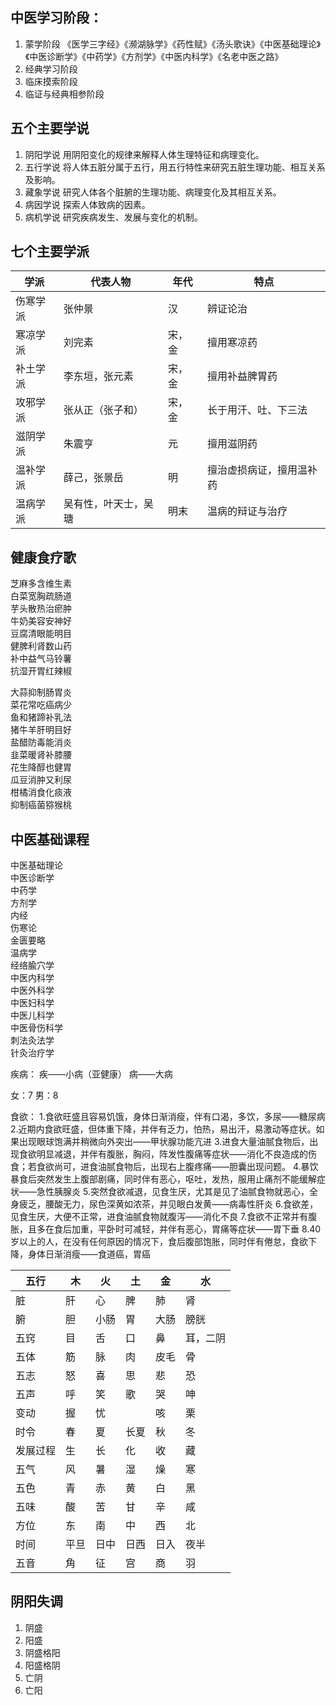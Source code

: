 ## 中医学习阶段：
1. 蒙学阶段
《医学三字经》《濒湖脉学》《药性赋》《汤头歌诀》《中医基础理论》《中医诊断学》《中药学》《方剂学》《中医内科学》《名老中医之路》
2. 经典学习阶段
3. 临床摸索阶段
4. 临证与经典相参阶段

## 五个主要学说
1. 阴阳学说
用阴阳变化的规律来解释人体生理特征和病理变化。
2. 五行学说
将人体五脏分属于五行，用五行特性来研究五脏生理功能、相互关系及影响。
3. 藏象学说
研究人体各个脏腑的生理功能、病理变化及其相互关系。
4. 病因学说
探索人体致病的因素。
5. 病机学说
研究疾病发生、发展与变化的机制。

## 七个主要学派

| 学派     | 代表人物             | 年代   | 特点                     |
|----------|----------------------|--------|--------------------------|
| 伤寒学派 | 张仲景               | 汉     | 辨证论治                 |
| 寒凉学派 | 刘完素               | 宋，金 | 擅用寒凉药               |
| 补土学派 | 李东垣，张元素       | 宋，金 | 擅用补益脾胃药           |
| 攻邪学派 | 张从正（张子和）     | 宋，金 | 长于用汗、吐、下三法     |
| 滋阴学派 | 朱震亨               | 元     | 擅用滋阴药               |
| 温补学派 | 薛己，张景岳         | 明     | 擅治虚损病证，擅用温补药 |
| 温病学派 | 吴有性，叶天士，吴瑭 | 明末   | 温病的辩证与治疗         |

## 健康食疗歌
芝麻多含维生素  
白菜宽胸疏肠道  
芋头散热治瘀肿  
牛奶美容安神好  
豆腐清眼能明目  
健脾利肾数山药  
补中益气马铃薯  
抗湿开胃红辣椒  

大蒜抑制肠胃炎  
菜花常吃癌病少  
鱼和猪蹄补乳法  
猪牛羊肝明目好  
盐醋防毒能消炎  
韭菜暖肾补膝腰  
花生降醇也健胃  
瓜豆消肿又利尿  
柑橘消食化痰液  
抑制癌菌猕猴桃

## 中医基础课程
中医基础理论  
中医诊断学  
中药学  
方剂学  
内经  
伤寒论  
金匮要略  
温病学  
经络腧穴学  
中医内科学  
中医外科学  
中医妇科学  
中医儿科学  
中医骨伤科学  
刺法灸法学  
针灸治疗学

疾病：
疾——小病（亚健康）
病——大病

女：7
男：8

食欲：
1.食欲旺盛且容易饥饿，身体日渐消瘦，伴有口渴，多饮，多尿——糖尿病
2.近期内食欲旺盛，但体重下降，并伴有乏力，怕热，易出汗，易激动等症状。如果出现眼球饱满并稍微向外突出——甲状腺功能亢进
3.进食大量油腻食物后，出现食欲明显减退，并伴有腹胀，胸闷，阵发性腹痛等症状——消化不良造成的伤食；若食欲尚可，进食油腻食物后，出现右上腹疼痛——胆囊出现问题。
4.暴饮暴食后突然发生上腹部剧痛，同时伴有恶心，呕吐，发热，服用止痛剂不能缓解症状——急性胰腺炎
5.突然食欲减退，见食生厌，尤其是见了油腻食物就恶心，全身疲乏，腰酸无力，尿色深黄如浓茶，并见眼白发黄——病毒性肝炎
6.食欲差，见食生厌，大便不正常，进食油腻食物就腹泻——消化不良
7.食欲不正常并有腹胀，且多在食后加重，平卧时可减轻，并伴有恶心，胃痛等症状——胃下垂
8.40岁以上的人，在没有任何原因的情况下，食后腹部饱胀，同时伴有倦怠，食欲下降，身体日渐消瘦——食道癌，胃癌  

| 五行 | 木 | 火 | 土 | 金 | 水 |
|----|---|---|---|---|---|
| 脏 | 肝 | 心 | 脾 | 肺 | 肾 |
| 腑 | 胆 | 小肠 | 胃 | 大肠 | 膀胱 |
| 五窍 | 目 | 舌 | 口 | 鼻 | 耳，二阴 |
| 五体 | 筋 | 脉 | 肉 | 皮毛 | 骨 |
| 五志 | 怒 | 喜 | 思 | 悲 | 恐 |
| 五声 | 呼 | 笑 | 歌 | 哭 | 呻 |
| 变动 | 握 | 忧 |  | 咳 | 栗 |
| 时令 | 春 | 夏 | 长夏 | 秋 | 冬 |
| 发展过程 | 生 | 长 | 化 | 收 | 藏 |
| 五气 | 风 | 暑 | 湿 | 燥 | 寒 |
| 五色 | 青 | 赤 | 黄 | 白 | 黑 |
| 五味 | 酸 | 苦 | 甘 | 辛 | 咸 |
| 方位 | 东 | 南 | 中 | 西 | 北 |
| 时间 | 平旦 | 日中 | 日西 | 日入 | 夜半 |
| 五音 | 角 | 征 | 宫 | 商 | 羽 |

## 阴阳失调
1. 阴盛
2. 阳盛
3. 阴盛格阳
4. 阳盛格阴
5. 亡阴
6. 亡阳
